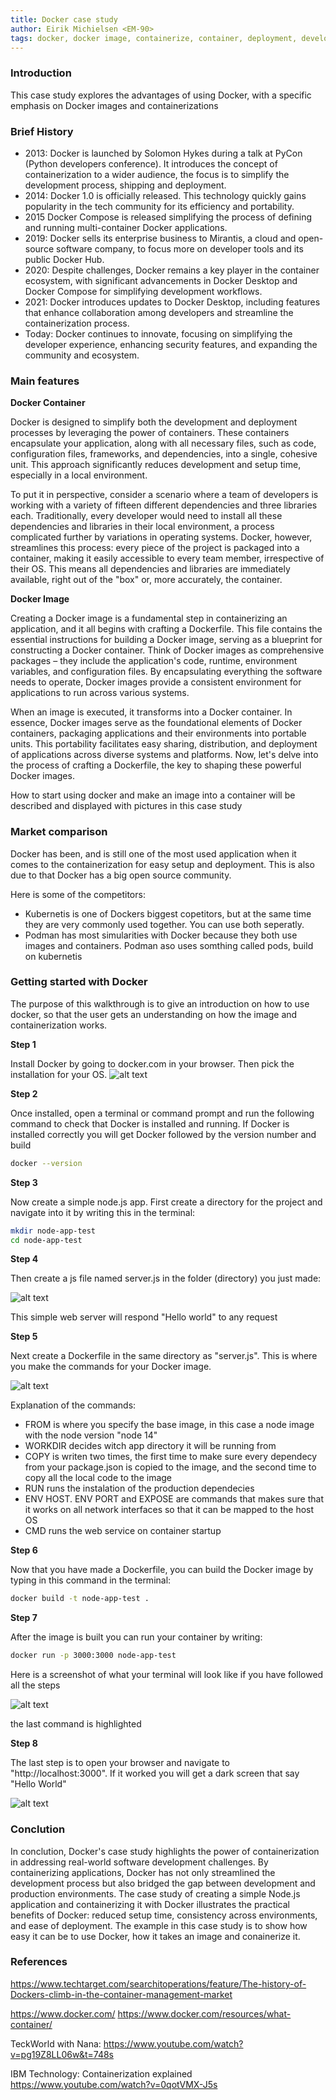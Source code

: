 ```yaml
---
title: Docker case study
author: Eirik Michielsen <EM-90>
tags: docker, docker image, containerize, container, deployment, development, environment
---
```


### Introduction

This case study explores the advantages of using Docker, with a specific emphasis on Docker images and containerizations

### Brief History

- 2013: Docker is launched by Solomon Hykes during a talk at PyCon (Python developers conference). It introduces the concept of containerization to a wider audience, the focus is to simplify the development process, shipping and deployment.
- 2014: Docker 1.0 is officially released. This technology quickly gains popularity in the tech community for its efficiency and portability.
- 2015 Docker Compose is released simplifying the process of defining and running multi-container Docker applications.
- 2019: Docker sells its enterprise business to Mirantis, a cloud and open-source software company, to focus more on developer tools and its public Docker Hub.
- 2020: Despite challenges, Docker remains a key player in the container ecosystem, with significant advancements in Docker Desktop and Docker Compose for simplifying development workflows.
- 2021: Docker introduces updates to Docker Desktop, including features that enhance collaboration among developers and streamline the containerization process.
- Today: Docker continues to innovate, focusing on simplifying the developer experience, enhancing security features, and expanding the community and ecosystem.

### Main features

**Docker Container**

Docker is designed to simplify both the development and deployment processes by leveraging the power of containers. These containers encapsulate your application, along with all necessary files, such as code, configuration files, frameworks, and dependencies, into a single, cohesive unit. This approach significantly reduces development and setup time, especially in a local environment.

To put it in perspective, consider a scenario where a team of developers is working with a variety of fifteen different dependencies and three libraries each. Traditionally, every developer would need to install all these dependencies and libraries in their local environment, a process complicated further by variations in operating systems. Docker, however, streamlines this process: every piece of the project is packaged into a container, making it easily accessible to every team member, irrespective of their OS. This means all dependencies and libraries are immediately available, right out of the "box" or, more accurately, the container.

**Docker Image**

Creating a Docker image is a fundamental step in containerizing an application, and it all begins with crafting a Dockerfile. This file contains the essential instructions for building a Docker image, serving as a blueprint for constructing a Docker container. Think of Docker images as comprehensive packages – they include the application's code, runtime, environment variables, and configuration files. By encapsulating everything the software needs to operate, Docker images provide a consistent environment for applications to run across various systems.

When an image is executed, it transforms into a Docker container. In essence, Docker images serve as the foundational elements of Docker containers, packaging applications and their environments into portable units. This portability facilitates easy sharing, distribution, and deployment of applications across diverse systems and platforms. Now, let's delve into the process of crafting a Dockerfile, the key to shaping these powerful Docker images.

How to start using docker and make an image into a container will be described and displayed with pictures in this case study

### Market comparison

Docker has been, and is still one of the most used application when it comes to the containerization for easy setup and deployment.
This is also due to that Docker has a big open source community.

Here is some of the competitors:

- Kubernetis is one of Dockers biggest copetitors, but at the same time they are very commonly used together. You can use both seperatly.
- Podman has most simularities with Docker because they both use images and containers. Podman aso uses somthing called pods, build on kubernetis

### Getting started with Docker

The purpose of this walkthrough is to give an introduction on how to use docker, so that the user gets an understanding on how the image and containerization works.

**Step 1**

Install Docker by going to docker.com in your browser. Then pick the installation for your OS.
![alt text](~/assets/docker/em-90/image.png)

**Step 2**

Once installed, open a terminal or command prompt and run the following command to check that Docker is installed and running.
If Docker is installed correctly you will get Docker followed by the version number and build

```bash
docker --version
```

**Step 3**

Now create a simple node.js app. First create a directory for the project and navigate into it by writing this in the terminal:

```bash
mkdir node-app-test
cd node-app-test
```

**Step 4**

Then create a js file named server.js in the folder (directory) you just made:

![alt text](~/assets/docker/em-90/docker-serverJs-file.png)

This simple web server will respond "Hello world" to any request

**Step 5**

Next create a Dockerfile in the same directory as "server.js". This is where you make the commands for your Docker image.

![alt text](~/assets/docker/em-90/docker-dockerfile.png)

Explanation of the commands:

- FROM is where you specify the base image, in this case a node image with the node version "node 14"
- WORKDIR decides witch app directory it will be running from
- COPY is writen two times, the first time to make sure every dependecy from your package.json is copied to the image, and the second time to copy all the local code to the image
- RUN runs the instalation of the production dependecies
- ENV HOST. ENV PORT and EXPOSE are commands that makes sure that it works on all network interfaces so that it can be mapped to the host OS
- CMD runs the web service on container startup

**Step 6**

Now that you have made a Dockerfile, you can build the Docker image by typing in this command in the terminal:

```bash
docker build -t node-app-test .
```

**Step 7**

After the image is built you can run your container by writing:

```bash
docker run -p 3000:3000 node-app-test
```

Here is a screenshot of what your terminal will look like if you have followed all the steps

![alt text](~/assets/docker/em-90/docker-run-port.png)

the last command is highlighted

**Step 8**

The last step is to open your browser and navigate to "http://localhost:3000". If it worked you will get a dark screen that say "Hello World"

![alt text](~/assets/docker/em-90/docker-result-in-browser.png)

### Conclution

In conclution, Docker's case study highlights the power of containerization in addressing real-world software development challenges.
By containerizing applications, Docker has not only streamlined the development process but also bridged the gap between development and production environments.
The case study of creating a simple Node.js application and containerizing it with Docker illustrates the practical benefits of Docker: reduced setup time, consistency across environments, and ease of deployment. The example in this case study is to show how easy it can be to use Docker, how it takes an image and conainerize it.

### References

https://www.techtarget.com/searchitoperations/feature/The-history-of-Dockers-climb-in-the-container-management-market

https://www.docker.com/
https://www.docker.com/resources/what-container/

TeckWorld with Nana:
https://www.youtube.com/watch?v=pg19Z8LL06w&t=748s

IBM Technology: Containerization explained
https://www.youtube.com/watch?v=0qotVMX-J5s
